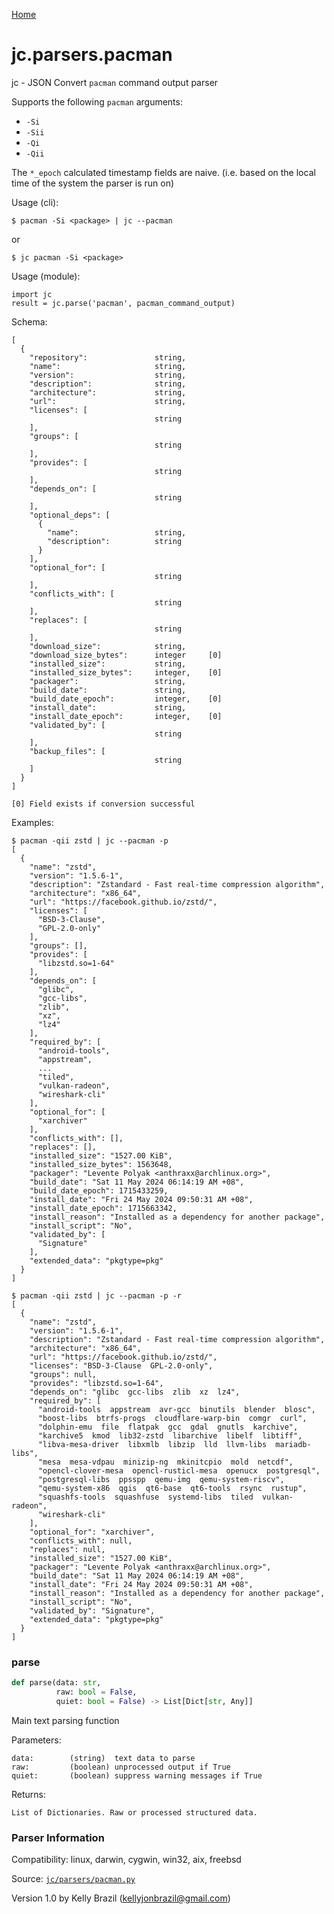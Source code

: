 [Home](https://kellyjonbrazil.github.io/jc/)
<a id="jc.parsers.pacman"></a>

# jc.parsers.pacman

jc - JSON Convert `pacman` command output parser

Supports the following `pacman` arguments:

- `-Si`
- `-Sii`
- `-Qi`
- `-Qii`

The `*_epoch` calculated timestamp fields are naive. (i.e. based on the
local time of the system the parser is run on)

Usage (cli):

    $ pacman -Si <package> | jc --pacman

or

    $ jc pacman -Si <package>

Usage (module):

    import jc
    result = jc.parse('pacman', pacman_command_output)

Schema:

    [
      {
        "repository":               string,
        "name":                     string,
        "version":                  string,
        "description":              string,
        "architecture":             string,
        "url":                      string,
        "licenses": [
                                    string
        ],
        "groups": [
                                    string
        ],
        "provides": [
                                    string
        ],
        "depends_on": [
                                    string
        ],
        "optional_deps": [
          {
            "name":                 string,
            "description":          string
          }
        ],
        "optional_for": [
                                    string
        ],
        "conflicts_with": [
                                    string
        ],
        "replaces": [
                                    string
        ],
        "download_size":            string,
        "download_size_bytes":      integer     [0]
        "installed_size":           string,
        "installed_size_bytes":     integer,    [0]
        "packager":                 string,
        "build_date":               string,
        "build_date_epoch":         integer,    [0]
        "install_date":             string,
        "install_date_epoch":       integer,    [0]
        "validated_by": [
                                    string
        ],
        "backup_files": [
                                    string
        ]
      }
    ]

    [0] Field exists if conversion successful

Examples:

    $ pacman -qii zstd | jc --pacman -p
    [
      {
        "name": "zstd",
        "version": "1.5.6-1",
        "description": "Zstandard - Fast real-time compression algorithm",
        "architecture": "x86_64",
        "url": "https://facebook.github.io/zstd/",
        "licenses": [
          "BSD-3-Clause",
          "GPL-2.0-only"
        ],
        "groups": [],
        "provides": [
          "libzstd.so=1-64"
        ],
        "depends_on": [
          "glibc",
          "gcc-libs",
          "zlib",
          "xz",
          "lz4"
        ],
        "required_by": [
          "android-tools",
          "appstream",
          ...
          "tiled",
          "vulkan-radeon",
          "wireshark-cli"
        ],
        "optional_for": [
          "xarchiver"
        ],
        "conflicts_with": [],
        "replaces": [],
        "installed_size": "1527.00 KiB",
        "installed_size_bytes": 1563648,
        "packager": "Levente Polyak <anthraxx@archlinux.org>",
        "build_date": "Sat 11 May 2024 06:14:19 AM +08",
        "build_date_epoch": 1715433259,
        "install_date": "Fri 24 May 2024 09:50:31 AM +08",
        "install_date_epoch": 1715663342,
        "install_reason": "Installed as a dependency for another package",
        "install_script": "No",
        "validated_by": [
          "Signature"
        ],
        "extended_data": "pkgtype=pkg"
      }
    ]

    $ pacman -qii zstd | jc --pacman -p -r
    [
      {
        "name": "zstd",
        "version": "1.5.6-1",
        "description": "Zstandard - Fast real-time compression algorithm",
        "architecture": "x86_64",
        "url": "https://facebook.github.io/zstd/",
        "licenses": "BSD-3-Clause  GPL-2.0-only",
        "groups": null,
        "provides": "libzstd.so=1-64",
        "depends_on": "glibc  gcc-libs  zlib  xz  lz4",
        "required_by": [
          "android-tools  appstream  avr-gcc  binutils  blender  blosc",
          "boost-libs  btrfs-progs  cloudflare-warp-bin  comgr  curl",
          "dolphin-emu  file  flatpak  gcc  gdal  gnutls  karchive",
          "karchive5  kmod  lib32-zstd  libarchive  libelf  libtiff",
          "libva-mesa-driver  libxmlb  libzip  lld  llvm-libs  mariadb-libs",
          "mesa  mesa-vdpau  minizip-ng  mkinitcpio  mold  netcdf",
          "opencl-clover-mesa  opencl-rusticl-mesa  openucx  postgresql",
          "postgresql-libs  ppsspp  qemu-img  qemu-system-riscv",
          "qemu-system-x86  qgis  qt6-base  qt6-tools  rsync  rustup",
          "squashfs-tools  squashfuse  systemd-libs  tiled  vulkan-radeon",
          "wireshark-cli"
        ],
        "optional_for": "xarchiver",
        "conflicts_with": null,
        "replaces": null,
        "installed_size": "1527.00 KiB",
        "packager": "Levente Polyak <anthraxx@archlinux.org>",
        "build_date": "Sat 11 May 2024 06:14:19 AM +08",
        "install_date": "Fri 24 May 2024 09:50:31 AM +08",
        "install_reason": "Installed as a dependency for another package",
        "install_script": "No",
        "validated_by": "Signature",
        "extended_data": "pkgtype=pkg"
      }
    ]

<a id="jc.parsers.pacman.parse"></a>

### parse

```python
def parse(data: str,
          raw: bool = False,
          quiet: bool = False) -> List[Dict[str, Any]]
```

Main text parsing function

Parameters:

    data:        (string)  text data to parse
    raw:         (boolean) unprocessed output if True
    quiet:       (boolean) suppress warning messages if True

Returns:

    List of Dictionaries. Raw or processed structured data.

### Parser Information
Compatibility:  linux, darwin, cygwin, win32, aix, freebsd

Source: [`jc/parsers/pacman.py`](https://github.com/kellyjonbrazil/jc/blob/master/jc/parsers/pacman.py)

Version 1.0 by Kelly Brazil (kellyjonbrazil@gmail.com)
